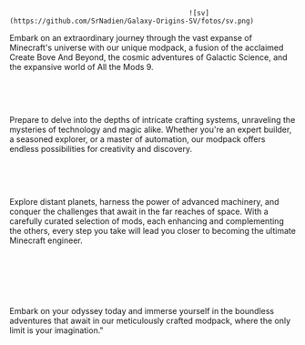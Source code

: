 


                                                ![sv](https://github.com/SrNadien/Galaxy-Origins-SV/fotos/sv.png)




Embark on an extraordinary journey through the vast expanse of Minecraft's universe with our unique modpack, a fusion of the acclaimed Create Bove And Beyond, the cosmic adventures of Galactic Science, and the expansive world of All the Mods 9.

 

 

Prepare to delve into the depths of intricate crafting systems, unraveling the mysteries of technology and magic alike. Whether you're an expert builder, a seasoned explorer, or a master of automation, our modpack offers endless possibilities for creativity and discovery.

 

 

Explore distant planets, harness the power of advanced machinery, and conquer the challenges that await in the far reaches of space. With a carefully curated selection of mods, each enhancing and complementing the others, every step you take will lead you closer to becoming the ultimate Minecraft engineer.

 

 

 

Embark on your odyssey today and immerse yourself in the boundless adventures that await in our meticulously crafted modpack, where the only limit is your imagination."



 



 

